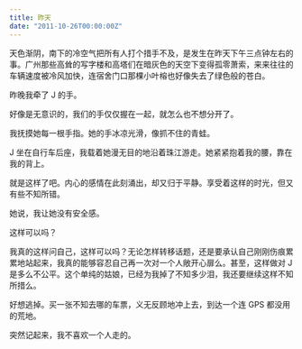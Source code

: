 ```yaml
---
title: 昨天
date: "2011-10-26T00:00:00Z"
---
```


天色渐阴，南下的冷空气把所有人打个措手不及，是发生在昨天下午三点钟左右的事。广州那些高耸的写字楼和高塔们在暗灰色的天空下变得孤零萧索，来来往往的车辆速度被冷风加快，连宿舍门口那棵小叶榕也好像失去了绿色般的苍白。

昨晚我牵了 J 的手。

好像是无意识的，我们的手仅仅握在一起，就怎么也不想分开了。

我抚摸她每一根手指。她的手冰凉光滑，像抓不住的青蛙。

J 坐在自行车后座，我载着她漫无目的地沿着珠江游走。她紧紧抱着我的腰，靠在我的背上。

就是这样了吧。内心的感情在此刻涌出，却又归于平静。享受着这样的时光，但又有些不知所错。

她说，我让她没有安全感。

这样可以吗？

我真的这样问自己，这样可以吗？无论怎样转移话题，还是要承认自己刚刚伤痕累累地站起来，我真的能够容忍自己再一次对一个人敞开心扉么。甚至，这样做对 J 是多么不公平。这个单纯的姑娘，已经为我掉了不知多少泪，我还要继续这样不知所措么。

好想逃掉。买一张不知去哪的车票，义无反顾地冲上去，到达一个连 GPS 都没用的荒地。

突然记起来，我不喜欢一个人走的。
